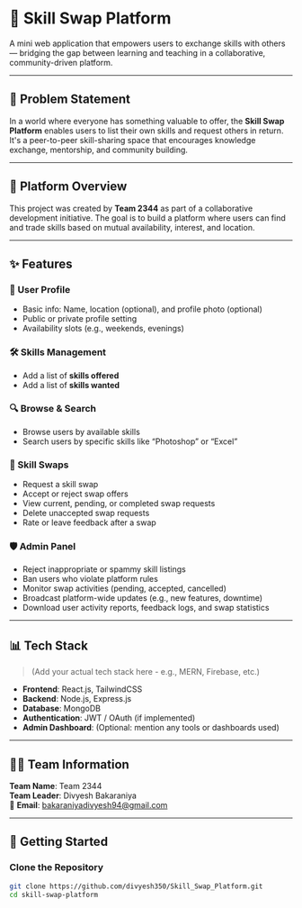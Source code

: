 # 🤝 Skill Swap Platform

A mini web application that empowers users to exchange skills with others — bridging the gap between learning and teaching in a collaborative, community-driven platform.

---

## 🚀 Problem Statement

In a world where everyone has something valuable to offer, the **Skill Swap Platform** enables users to list their own skills and request others in return. It's a peer-to-peer skill-sharing space that encourages knowledge exchange, mentorship, and community building.

---

## 📸 Platform Overview

This project was created by **Team 2344** as part of a collaborative development initiative. The goal is to build a platform where users can find and trade skills based on mutual availability, interest, and location.

---

## ✨ Features

### 👤 User Profile
- Basic info: Name, location (optional), and profile photo (optional)
- Public or private profile setting
- Availability slots (e.g., weekends, evenings)

### 🛠️ Skills Management
- Add a list of **skills offered**
- Add a list of **skills wanted**

### 🔍 Browse & Search
- Browse users by available skills
- Search users by specific skills like “Photoshop” or “Excel”

### 🔄 Skill Swaps
- Request a skill swap
- Accept or reject swap offers
- View current, pending, or completed swap requests
- Delete unaccepted swap requests
- Rate or leave feedback after a swap

### 🛡️ Admin Panel
- Reject inappropriate or spammy skill listings
- Ban users who violate platform rules
- Monitor swap activities (pending, accepted, cancelled)
- Broadcast platform-wide updates (e.g., new features, downtime)
- Download user activity reports, feedback logs, and swap statistics

---

## 📊 Tech Stack

> (Add your actual tech stack here - e.g., MERN, Firebase, etc.)

- **Frontend**: React.js, TailwindCSS
- **Backend**: Node.js, Express.js
- **Database**: MongoDB
- **Authentication**: JWT / OAuth (if implemented)
- **Admin Dashboard**: (Optional: mention any tools or dashboards used)

---

## 🧑‍💻 Team Information

**Team Name**: Team 2344  
**Team Leader**: Divyesh Bakaraniya  
📧 **Email**: bakaraniyadivyesh94@gmail.com  

---

## 🏁 Getting Started

### Clone the Repository
```bash
git clone https://github.com/divyesh350/Skill_Swap_Platform.git
cd skill-swap-platform

